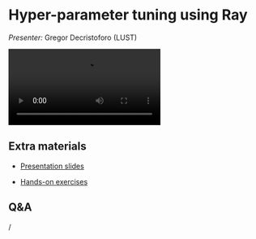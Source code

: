 # Hyper-parameter tuning using Ray

*Presenter:* Gregor Decristoforo (LUST)

<video src="https://462000265.lumidata.eu/ai-20240529/recordings/09_Ray.mp4" controls="controls">
</video>


## Extra materials

-   [Presentation slides](https://462000265.lumidata.eu/ai-20240529/files/LUMI-ai-20240529-09-Hyperparameter_tuning_ray.pdf)

-   [Hands-on exercises](E09_Ray.md)


## Q&A

/
